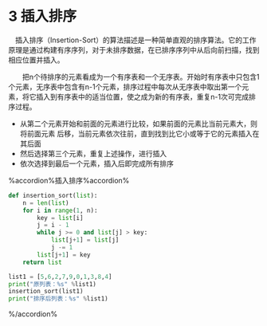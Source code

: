 # 3 插入排序

　插入排序（Insertion-Sort）的算法描述是一种简单直观的排序算法。它的工作原理是通过构建有序序列，对于未排序数据，在已排序序列中从后向前扫描，找到相应位置并插入。

　　把n个待排序的元素看成为一个有序表和一个无序表。开始时有序表中只包含1个元素，无序表中包含有n-1个元素，排序过程中每次从无序表中取出第一个元素，将它插入到有序表中的适当位置，使之成为新的有序表，重复n-1次可完成排序过程。

- 从第二个元素开始和前面的元素进行比较，如果前面的元素比当前元素大，则将前面元素 后移，当前元素依次往前，直到找到比它小或等于它的元素插入在其后面
- 然后选择第三个元素，重复上述操作，进行插入
- 依次选择到最后一个元素，插入后即完成所有排序

%accordion%插入排序%accordion%

```python
def insertion_sort(list):
    n = len(list)
    for i in range(1, n):
        key = list[i]
        j = i - 1
        while j >= 0 and list[j] > key:
            list[j+1] = list[j]
            j -= 1
        list[j+1] = key
    return list

list1 = [5,6,2,7,9,0,1,3,8,4]
print("原列表：%s" %list1)
insertion_sort(list1)
print("排序后列表：%s" %list1)
```

%/accordion%